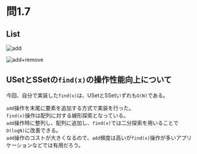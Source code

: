# 問1.7

## List

![add](https://user-images.githubusercontent.com/10915207/87259461-6be65200-c4e6-11ea-9b13-8217ca26b369.png)

![add+remove](https://user-images.githubusercontent.com/10915207/87259464-6ee14280-c4e6-11ea-95e9-538035ad9fb4.png)

## USetとSSetの`find(x)`の操作性能向上について

今回、自分で実装した`find(x)`は、USetとSSetいずれも`O(N)`である。

`add`操作を末尾に要素を追加する方式で実装を行った。  
`find(x)`操作は配列に対する線形探索となっている。  
`add`操作時に整列し、配列に追加し、`find(x)`では二分探索を用いることで`O(logN)`に改善できる。  
`add`操作のコストが大きくなるので、`add`頻度は高いが`find(x)`操作が多いアプリケーションなどでは有用だろう。
